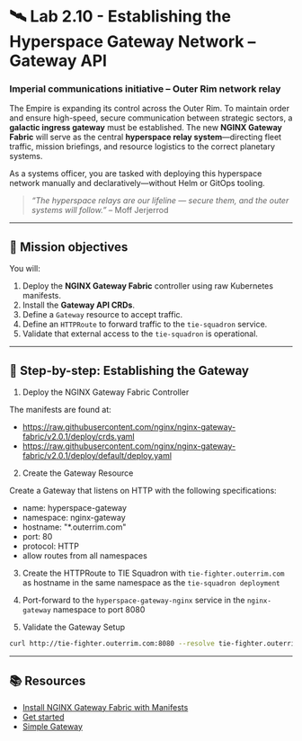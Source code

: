 # 🛰️ Lab 2.10 - Establishing the Hyperspace Gateway Network – Gateway API

### **Imperial communications initiative – Outer Rim network relay**

The Empire is expanding its control across the Outer Rim. To maintain order and ensure high-speed, secure communication between strategic sectors, a **galactic ingress gateway** must be established. The new **NGINX Gateway Fabric** will serve as the central **hyperspace relay system**—directing fleet traffic, mission briefings, and resource logistics to the correct planetary systems.

As a systems officer, you are tasked with deploying this hyperspace network manually and declaratively—without Helm or GitOps tooling.

> _“The hyperspace relays are our lifeline — secure them, and the outer systems will follow.”_ – Moff Jerjerrod

---

## 🎯 Mission objectives

You will:

1. Deploy the **NGINX Gateway Fabric** controller using raw Kubernetes manifests.
2. Install the **Gateway API CRDs**.
3. Define a `Gateway` resource to accept traffic.
4. Define an `HTTPRoute` to forward traffic to the `tie-squadron` service.
5. Validate that external access to the `tie-squadron` is operational.

---

## 🧭 Step-by-step: Establishing the Gateway

1.  Deploy the NGINX Gateway Fabric Controller

The manifests are found at:

- https://raw.githubusercontent.com/nginx/nginx-gateway-fabric/v2.0.1/deploy/crds.yaml
- https://raw.githubusercontent.com/nginx/nginx-gateway-fabric/v2.0.1/deploy/default/deploy.yaml

2.  Create the Gateway Resource

Create a Gateway that listens on HTTP with the following specifications:

- name: hyperspace-gateway
- namespace: nginx-gateway
- hostname: "\*.outerrim.com"
- port: 80
- protocol: HTTP
- allow routes from all namespaces

3. Create the HTTPRoute to TIE Squadron with `tie-fighter.outerrim.com` as hostname in the same namespace as the `tie-squadron deployment`

4. Port-forward to the `hyperspace-gateway-nginx` service in the `nginx-gateway` namespace to port 8080

5. Validate the Gateway Setup

```bash
curl http://tie-fighter.outerrim.com:8080 --resolve tie-fighter.outerrim.com:8080:127.0.0.1
```

---

## 📚 Resources

- [Install NGINX Gateway Fabric with Manifests](https://docs.nginx.com/nginx-gateway-fabric/install/manifests/)
- [Get started](https://docs.nginx.com/nginx-gateway-fabric/get-started/#create-gateway-and-httproute-resources)
- [Simple Gateway](https://gateway-api.sigs.k8s.io/guides/http-routing/)
